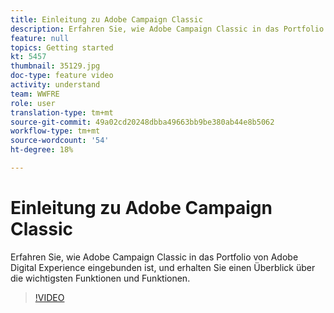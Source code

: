```yaml
---
title: Einleitung zu Adobe Campaign Classic
description: Erfahren Sie, wie Adobe Campaign Classic in das Portfolio von Adobe Digital Experience eingebunden ist, und erhalten Sie einen Überblick über die wichtigsten Funktionen und Funktionen.
feature: null
topics: Getting started
kt: 5457
thumbnail: 35129.jpg
doc-type: feature video
activity: understand
team: WWFRE
role: user
translation-type: tm+mt
source-git-commit: 49a02cd20248dbba49663bb9be380ab44e8b5062
workflow-type: tm+mt
source-wordcount: '54'
ht-degree: 18%

---
```



# Einleitung zu Adobe Campaign Classic

Erfahren Sie, wie Adobe Campaign Classic in das Portfolio von Adobe Digital Experience eingebunden ist, und erhalten Sie einen Überblick über die wichtigsten Funktionen und Funktionen.

>[!VIDEO](https://video.tv.adobe.com/v/35129?quality=12)
